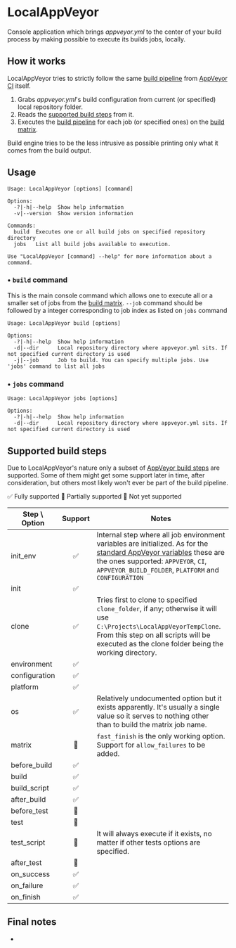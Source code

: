 # LocalAppVeyor
Console application which brings _appveyor.yml_ to the center of your build process by making possible to execute 
its builds jobs, locally.

## How it works
LocalAppVeyor tries to strictly follow the same [build pipeline](https://www.appveyor.com/docs/build-configuration/#build-pipeline) 
from [AppVeyor CI](https://appveyor.com) itself.

1. Grabs _appveyor.yml_'s build configuration from current (or specified) local repository folder.
2. Reads the [supported build steps](#supported-build-steps) from it.
3. Executes the [build pipeline](https://www.appveyor.com/docs/build-configuration/#build-pipeline) for each job (or specified ones)
on the [build matrix](https://www.appveyor.com/docs/build-configuration/#build-matrix).

Build engine tries to be the less intrusive as possible printing only what it comes from the build output.

## Usage
```
Usage: LocalAppVeyor [options] [command]

Options:
  -?|-h|--help  Show help information
  -v|--version  Show version information

Commands:
  build  Executes one or all build jobs on specified repository directory
  jobs   List all build jobs available to execution.

Use "LocalAppVeyor [command] --help" for more information about a command.
```

### • `build` command
This is the main console command which allows one to execute all or a smaller set of jobs from the 
[build matrix](https://www.appveyor.com/docs/build-configuration/#build-matrix). `--job` command should be followed by a integer
corresponding to job index as listed on `jobs` command
```
Usage: LocalAppVeyor build [options]

Options:
  -?|-h|--help  Show help information
  -d|--dir      Local repository directory where appveyor.yml sits. If not specified current directory is used
  -j|--job      Job to build. You can specify multiple jobs. Use 'jobs' command to list all jobs
```

### • `jobs` command
```
Usage: LocalAppVeyor jobs [options]

Options:
  -?|-h|--help  Show help information
  -d|--dir      Local repository directory where appveyor.yml sits. If not specified current directory is used
```

## Supported build steps
Due to LocalAppVeyor's nature only a subset of [AppVeyor build steps](https://www.appveyor.com/docs/build-configuration/#build-pipeline)
are supported. Some of them might get some support later in time, after consideration, but others most likely won't ever be part 
of the build pipeline.

:white_check_mark: Fully supported :large_blue_circle: Partially supported :red_circle: Not yet supported

| Step \ Option  | Support           | Notes  |
| ------------- |:-------------:| ----- |
| init_env | :white_check_mark: | Internal step where all job environment variables are initialized. As for the [standard AppVeyor variables](https://www.appveyor.com/docs/environment-variables/) these are the ones supported: `APPVEYOR`, `CI`, `APPVEYOR_BUILD_FOLDER`, `PLATFORM` and `CONFIGURATION` |
| init | :white_check_mark: | |
| clone | :white_check_mark: | Tries first to clone to specified `clone_folder`, if any; otherwise it will use `C:\Projects\LocalAppVeyorTempClone`. From this step on all scripts will be executed as the clone folder being the working directory. |
| environment | :white_check_mark: | |
| configuration | :white_check_mark: | |
| platform | :white_check_mark: | |
| os | :white_check_mark: | Relatively undocumented option but it exists apparently. It's usually a single value so it serves to nothing other than to build the matrix job name. |
| matrix | :large_blue_circle: | `fast_finish` is the only working option. Support for `allow_failures` to be added. |
| before_build | :white_check_mark: | |
| build | :white_check_mark: | |
| build_script | :white_check_mark: | |
| after_build | :white_check_mark: | |
| before_test | :red_circle: | |
| test | :red_circle: | |
| test_script | :large_blue_circle: | It will always execute if it exists, no matter if other tests options are specified. |
| after_test | :red_circle: | |
| on_success | :white_check_mark: | |
| on_failure | :white_check_mark: | |
| on_finish | :white_check_mark: | |

## Final notes
- 
